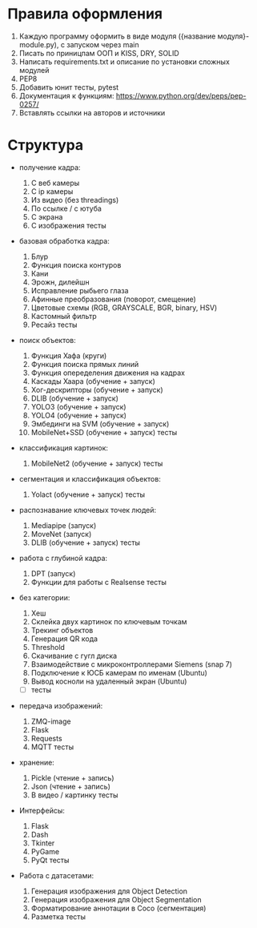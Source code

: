 # Правила оформления
1) Каждую программу оформить в виде модуля ({название модуля}-module.py), с запуском через main
2) Писать по приницпам ООП и KISS, DRY, SOLID
3) Написать requirements.txt и описание по установки сложных модулей
4) PEP8
5) Добавить юнит тесты, pytest
6) Документация к функциям: https://www.python.org/dev/peps/pep-0257/
7) Вставлять ссылки на авторов и источники

# Структура
- получение кадра:
  1) С веб камеры
  2) С ip камеры 
  3) Из видео (без threadings)
  4) По ссылке / с ютуба
  5) С экрана
  6) С изображения
  тесты

- базовая обработка кадра:
  1) Блур
  2) Функция поиска контуров
  3) Кани
  4) Эрожн, дилейшн
  5) Исправление рыбьего глаза
  6) Афинные преобразования (поворот, смещение)
  7) Цветовые схемы (RGB, GRAYSCALE, BGR, binary, HSV)
  8) Кастомный фильтр
  9) Ресайз
  тесты

- поиск объектов:
  1) Функция Хафа (круги)
  2) Функция поиска прямых линий
  3) Функция опеределения движения на кадрах
  4) Каскады Хаара (обучение + запуск)
  5) Хог-дескрипторы (обучение + запуск)
  6) DLIB (обучение + запуск)
  7) YOLO3 (обучение + запуск)
  8) YOLO4 (обучение + запуск)
  9) Эмбединги на SVM (обучение + запуск)
  10) MobileNet+SSD (обучение + запуск)
  тесты

- классификация картинок:
  1) MobileNet2 (обучение + запуск)
  тесты

- сегментация и классификация объектов:
  1) Yolact (обучение + запуск)
  тесты

- распознавание ключевых точек людей:
  1) Mediapipe (запуск)
  2) MoveNet (запуск)
  3) DLIB (обучение + запуск)
  тесты

- работа с глубиной кадра:
  1) DPT (запуск)
  2) Функции для работы  с Realsense
  тесты

- без категории:
  1) Хеш
  2) Склейка двух картинок по ключевым точкам
  3) Трекинг объектов
  4) Генерация QR кода
  5) Threshold
  6) Скачивание с гугл диска
  7) Взаимодействие с микроконтроллерами Siemens (snap 7)
  8) Подключение к ЮСБ камерам по именам (Ubuntu)
  9) Вывод косноли на удаленный экран (Ubuntu)
  - [ ] тесты

- передача изображений:
  1) ZMQ-image
  2) Flask
  3) Requests
  4) MQTT
  тесты

- хранение: 
  1) Pickle (чтение + запись)
  2) Json (чтение + запись)
  3) В видео / картинку
  тесты

- Интерфейсы:
  1) Flask
  2) Dash
  3) Tkinter
  4) PyGame
  5) PyQt
  тесты

- Работа с датасетами:
  1) Генерация изображения для Object Detection
  2) Генерация изображения для Object Segmentation 
  3) Форматирование аннотации в Coco (сегментация)
  4) Разметка
  тесты

